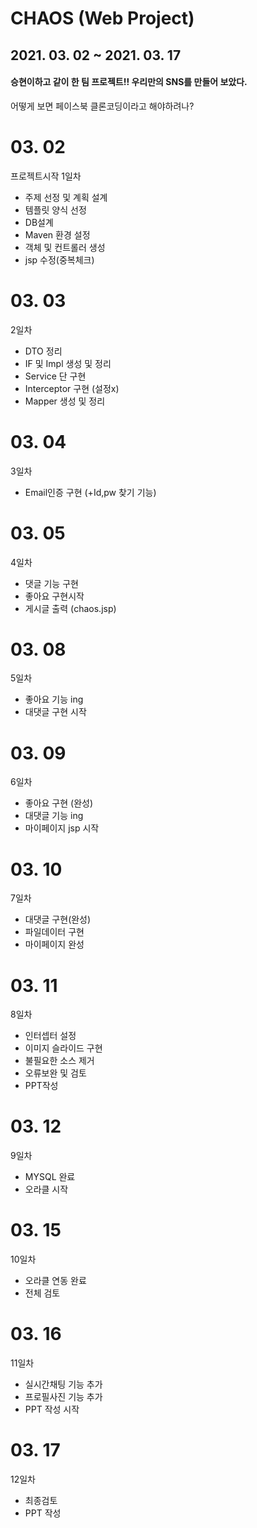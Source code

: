 # CHAOS (Web Project)
##  2021. 03. 02 ~ 2021. 03. 17 
#### 승현이하고 같이 한 팀 프로젝트!! 우리만의 SNS를 만들어 보았다. 
 어떻게 보면 페이스북 클론코딩이라고 해야하려나?
# 03. 02
 프로젝트시작  1일차
 - 주제 선정 및 계획 설계
 - 템플릿 양식 선정
 - DB설계
 - Maven 환경 설정
 - 객체 및 컨트롤러 생성
 - jsp 수정(중복체크)
# 03. 03
 2일차
 - DTO 정리
 - IF 및 Impl 생성 및 정리
 - Service 단 구현
 - Interceptor 구현 (설정x)
 - Mapper 생성 및 정리
# 03. 04
 3일차
 - Email인증 구현 (+Id,pw 찾기 기능)
# 03. 05
 4일차
 - 댓글 기능 구현
 - 좋아요 구현시작
 - 게시글 출력 (chaos.jsp)
# 03. 08
 5일차
 - 좋아요 기능 ing
 - 대댓글 구현 시작
# 03. 09
 6일차
 - 좋아요 구현 (완성)
 - 대댓글 기능 ing
 - 마이페이지 jsp 시작
# 03. 10
 7일차
 - 대댓글 구현(완성)
 - 파일데이터 구현
 - 마이페이지 완성
# 03. 11
 8일차
 - 인터셉터 설정
 - 이미지 슬라이드 구현
 - 불필요한 소스 제거
 - 오류보완 및 검토
 - PPT작성
# 03. 12
 9일차
 - MYSQL 완료
 - 오라클 시작
# 03. 15
 10일차
 - 오라클 연동 완료
 - 전체 검토
# 03. 16
 11일차
 - 실시간채팅 기능 추가
 - 프로필사진 기능 추가
 - PPT 작성 시작
# 03. 17
 12일차
 - 최종검토
 - PPT 작성 

